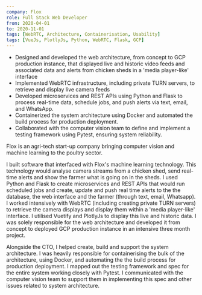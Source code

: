 ```yaml
---
company: Flox
role: Full Stack Web Developer
from: 2020-04-01
to: 2020-11-01
tags: [WebRTC, Architecture, Containerisation, Usability]
tags: [VueJs, PlotlyJs, Python, WebRTC, Flask, GCP]
---
```


<!--action-points-->

- Designed and developed the web architecture, from concept to GCP production instance, that displayed live and historic video feeds and associated data and alerts from chicken sheds in a 'media player-like' interface
- Implemented WebRTC infrastructure, including private TURN servers, to retrieve and display live camera feeds
- Developed microservices and REST APIs using Python and Flask to process real-time data, schedule jobs, and push alerts via text, email, and WhatsApp.  
- Containerized the system architecture using Docker and automated the build process for production deployment.  
- Collaborated with the computer vision team to define and implement a testing framework using Pytest, ensuring system reliability.  

<!--full-description-->

Flox is an agri-tech start-up company bringing computer vision and machine learning to the poultry sector.

I built software that interfaced with Flox's machine learning technology. This technology would analyse camera streams from a chicken shed, send real-time alerts and show the farmer what is going on in the sheds. I used Python and Flask to create microservices and REST APIs that would run scheduled jobs and create, update and push real time alerts to the the database, the web interface and the farmer (through text, email, Whatsapp). I worked intensively with WebRTC (including creating private TURN servers) to retrieve the camera displays and display them within a 'media player-like' interface. I utilised Vuetify and PlotlyJs to display this live and historic data. I was solely responsible for the web architecture and developed it from concept to deployed GCP production instance in an intensive three month project.

Alongside the CTO, I helped create, build and support the system architecture. I was heavily responsible for containerising the bulk of the architecture, using Docker, and automating the the build process for production deployment. I mapped out the testing framework and spec for the entire system working closely with Pytest. I communicated with the computer vision team to support them in implementing this spec and other issues related to system architecture.